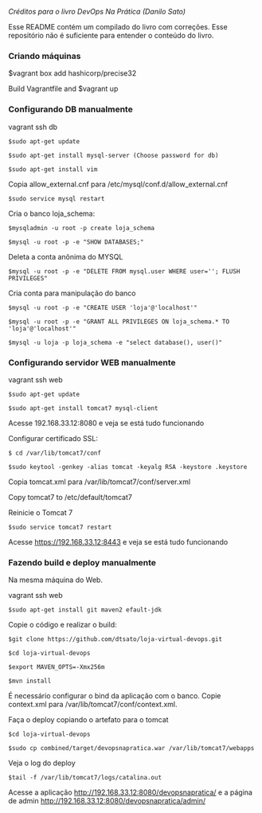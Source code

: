 *Créditos para o livro DevOps Na Prática (Danilo Sato)*

Esse README contém um compilado do livro com correções. Esse repositório não é suficiente para entender o conteúdo do livro.

### Criando máquinas

$vagrant box add hashicorp/precise32

Build Vagrantfile and $vagrant up

### Configurando DB manualmente

vagrant ssh db

    $sudo apt-get update
    
    $sudo apt-get install mysql-server (Choose password for db)
    
    $sudo apt-get install vim
    
Copia allow_external.cnf para /etc/mysql/conf.d/allow_external.cnf
    
    $sudo service mysql restart
    
Cria o banco loja_schema: 

    $mysqladmin -u root -p create loja_schema
    
    $mysql -u root -p -e "SHOW DATABASES;"
    
Deleta a conta anônima do MYSQL

    $mysql -u root -p -e "DELETE FROM mysql.user WHERE user=''; FLUSH PRIVILEGES"

Cria conta para manipulação do banco
    
    $mysql -u root -p -e "CREATE USER 'loja'@'localhost'"
    
    $mysql -u root -p -e "GRANT ALL PRIVILEGES ON loja_schema.* TO 'loja'@'localhost'"
    
    $mysql -u loja -p loja_schema -e "select database(), user()"
    

### Configurando servidor WEB manualmente

vagrant ssh web
    
    $sudo apt-get update
    
    $sudo apt-get install tomcat7 mysql-client
    
Acesse 192.168.33.12:8080 e veja se está tudo funcionando
    
Configurar certificado SSL:

	$ cd /var/lib/tomcat7/conf
    
    $sudo keytool -genkey -alias tomcat -keyalg RSA -keystore .keystore
    
Copia tomcat.xml para /var/lib/tomcat7/conf/server.xml
    
Copy tomcat7 to /etc/default/tomcat7
    
Reinicie o Tomcat 7

	$sudo service tomcat7 restart

Acesse https://192.168.33.12:8443 e veja se está tudo funcionando

### Fazendo build e deploy manualmente

Na mesma máquina do Web.

vagrant ssh web

	$sudo apt-get install git maven2 efault-jdk
	
Copie o código e realizar o build:

	$git clone https://github.com/dtsato/loja-virtual-devops.git
	
	$cd loja-virtual-devops
	
	$export MAVEN_OPTS=-Xmx256m
	
	$mvn install
	
É necessário configurar o bind da aplicação com o banco. Copie context.xml para
/var/lib/tomcat7/conf/context.xml.

Faça o deploy copiando o artefato para o tomcat

	$cd loja-virtual-devops
	
	$sudo cp combined/target/devopsnapratica.war /var/lib/tomcat7/webapps
	
Veja o log do deploy

	$tail -f /var/lib/tomcat7/logs/catalina.out
	
Acesse a aplicação http://192.168.33.12:8080/devopsnapratica/ e a página de admin http://192.168.33.12:8080/devopsnapratica/admin/






